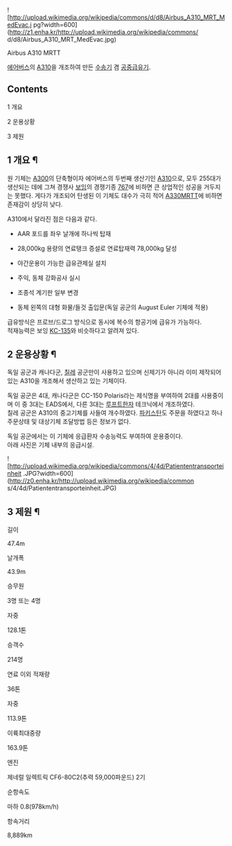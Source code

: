 ![http://upload.wikimedia.org/wikipedia/commons/d/d8/Airbus_A310_MRT_MedEvac.j
pg?width=600](http://z1.enha.kr/http://upload.wikimedia.org/wikipedia/commons/
d/d8/Airbus_A310_MRT_MedEvac.jpg)

Airbus A310 MRTT  

[에어버스](%EC%97%90%EC%96%B4%EB%B2%84%EC%8A%A4.md)의 [A310](A310.md)을 개조하여
만든 [수송기](%EC%88%98%EC%86%A1%EA%B8%B0.md) 겸
[공중급유기](%EA%B3%B5%EC%A4%91%EA%B8%89%EC%9C%A0%EA%B8%B0.md).

## Contents

    

1 개요

2 운용상황

3 제원

## 1 개요 ¶

원 기체는 [A300](A300.md)의 단축형이자 에어버스의 두번째 생산기인 [A310](A310.md)으로, 모두 255대가
생산되는 데에 그쳐 경쟁사 [보잉](%EB%B3%B4%EC%9E%89.md)의 경쟁기종 [767](767.md)에 비하면 큰
상업적인 성공을 거두지는 못했다. 게다가 개조되어 탄생된 이 기체도 대수가 극히 적어 [A330MRTT](A330%20MRTT.md)에 비하면 존재감이 상당히 낮다.

  

A310에서 달라진 점은 다음과 같다.  

  * AAR 포드를 좌우 날개에 하나씩 탑재  

  * 28,000kg 용량의 연료탱크 증설로 연료탑재력 78,000kg 달성  

  * 야간운용이 가능한 급유관제실 설치   

  * 주익, 동체 강화공사 실시  

  * 조종석 계기판 일부 변경  

  * 동체 왼쪽의 대형 화물/들것 출입문(독일 공군의 August Euler 기체에 적용)  

급유방식은 프로브/드로그 방식으로 동시에 복수의 항공기에 급유가 가능하다.  
적재능력은 보잉 [KC-135](KC-135.md)와 비슷하다고 알려져 있다.

## 2 운용상황 ¶

독일 공군과 캐나다군, [칠레](%EC%B9%A0%EB%A0%88.md) 공군만이 사용하고 있으며 신제기가 아니라 이미 제작되어 있는
A310을 개조해서 생산하고 있는 기체이다.

  

독일 공군은 4대, 캐나다군은 CC-150 Polaris라는 제식명을 부여하여 2대를 사용중이며 이 중 3대는 EADS에서, 다른 3대는
[루프트한자](%EB%A3%A8%ED%94%84%ED%8A%B8%ED%95%9C%EC%9E%90.md) 테크닉에서 개조하였다.  
칠레 공군은 A310의 중고기체를 사들여 개수하였다.
[파키스탄](%ED%8C%8C%ED%82%A4%EC%8A%A4%ED%83%84.md)도 주문을 하였다고 하나 주문상태 및 대상기체
조달방법 등은 정보가 없다.

  

독일 공군에서는 이 기체에 응급환자 수송능력도 부여하여 운용중이다.  
아래 사진은 기체 내부의 응급시설.

  

![http://upload.wikimedia.org/wikipedia/commons/4/4d/Patiententransporteinheit
.JPG?width=600](http://z0.enha.kr/http://upload.wikimedia.org/wikipedia/common
s/4/4d/Patiententransporteinheit.JPG)

## 3 제원 ¶

길이

47.4m

날개폭

43.9m

승무원

3명 또는 4명

자중

128.1톤

승객수

214명

연료 이외 적재량

36톤

자중

113.9톤

이륙최대중량

163.9톤

엔진

제네럴 일렉트릭 CF6-80C2(추력 59,000파운드) 2기

순항속도

마하 0.8(978km/h)

항속거리

8,889km

